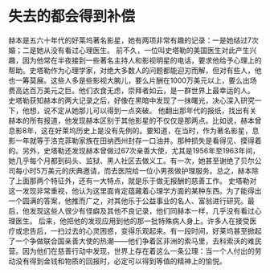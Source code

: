 # 失去的都会得到补偿
赫本是五六十年代的好莱坞著名影星，她有两项非常有趣的记录：一是她结过7次婚；二是她从没有看过心理医生。 
前不久，一位叫史塔勒的美国医生对此产生兴趣，因为他常在半夜接到一些著名主持人和影视明星的电话，要求他给予心理上的帮助。史塔勒作为心理学家，对绝大多数人的问题都能迎刃而解，但对有些人，他也一筹莫展。这些人多是些影视大腕儿，要么片酬在1000万美元以上，要么出场费高达百万美元之巨。他们衣食无虑，崇拜者如云，是一群世界上最幸运的人。 
史塔勒获知赫本的两大记录之后，好像在黑暗中发现了一抹曙光，决心深入研究一下，他想，说不定从她那儿可以得到一点突破。 
他翻出那年代的报纸，找出有关赫本的所有报道，他发现赫本区别于其他影星的不仅仅是那两点。比如说，赫本曾息影8年，这在好莱坞历史上是没有先例的。要知道，在当时，作为著名影星，息影一年就等于洛克菲勒家族在田纳西州封存一口油井。那种损失是看得见、摸得着的。另外，史塔勒还发现赫本曾做过67次亲善大使，尤其是1956年至1963年间，她几乎每个月都到码头、监狱、黑人社区去做义工。有一次，她甚至谢绝了贝尔公司每小时5万美元的庆典邀请，而去医院给一位小男孩做护理服务。总之，赫本除了上面那两个特征外，还有一大特点，就是乐于做无报酬的慈善工作。 
史塔勒对这一发现非常重视，他认为这里面肯定蕴藏着心理学方面的某种东西。为了能得出一个圆满的答案，他推而广之，对其他乐于公益事业的名人、富翁进行研究。最后，他发现这些人很少有怪癖及其他不良记录，他们同赫本一样，几乎没有看过心理医生。 
后来，他把他的发现应用到他的那一批特殊病人身上。许多人在接受医疗或忠告后，一扫过去的心灵困惑，变得乐观起来。有一段时间，好莱坞甚至掀起了一个争做联合国亲善大使的热潮——他们争着区非洲的索马里，去科索沃的难民营。因为他们在慈善行动中发现，世界上存在着这么一条公理：当一个人付出的劳动没有得到金钱和物质的回报时，必定可以得到等值的精神上的愉悦。
  